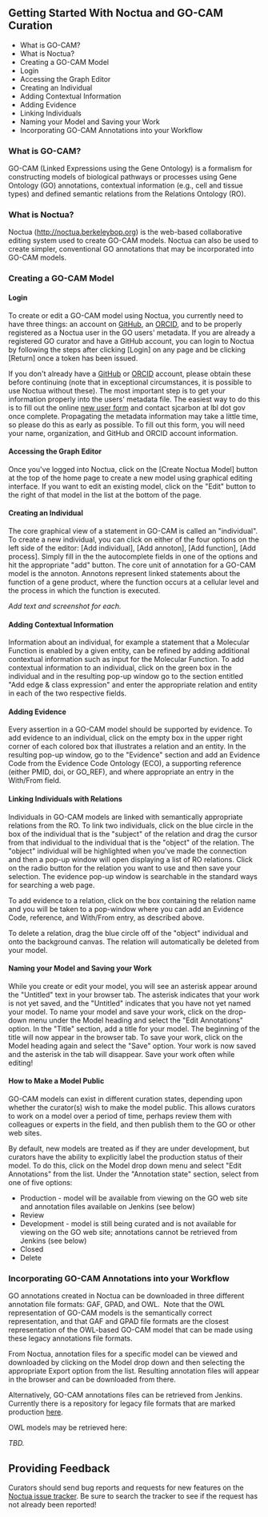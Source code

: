 ## Getting Started With Noctua and GO-CAM Curation

* What is GO-CAM?
* What is Noctua?
* Creating a GO-CAM Model
 * Login
 * Accessing the Graph Editor
 * Creating an Individual
 * Adding Contextual Information
 * Adding Evidence
 * Linking Individuals
 * Naming your Model and Saving your Work
* Incorporating GO-CAM Annotations into your Workflow

### What is GO-CAM?

GO-CAM (Linked Expressions using the Gene Ontology) is a formalism for
constructing models of biological pathways or processes using Gene
Ontology (GO) annotations, contextual information (e.g., cell and
tissue types) and defined semantic relations from the Relations
Ontology (RO).

### What is Noctua?

Noctua (http://noctua.berkeleybop.org) is the web-based collaborative
editing system used to create GO-CAM models. Noctua can also be used to
create simpler, conventional GO annotations that may be incorporated
into GO-CAM models.

### Creating a GO-CAM Model

#### Login

To create or edit a GO-CAM model using Noctua, you currently need to
have three things: an account on [GitHub](https://github.com/), an
[ORCID](http://orcid.org/), and to be properly registered as a Noctua
user in the GO users' metadata. If you are already a registered GO
curator and have a GitHub account, you can login to Noctua by
following the steps after clicking [Login] on any page and be clicking
[Return] once a token has been issued.

If you don't already have a [GitHub](https://github.com/) or
[ORCID](http://orcid.org/) account, please obtain these before
continuing (note that in exceptional circumstances, it is possible to
use Noctua without these). The most important step is to get your
information properly into the users' metadata file. The easiest way to
do this is to fill out the online
[new user form](http://bit.ly/new-noctua-user) and contact sjcarbon at
lbl dot gov once complete. Propagating the metadata information may
take a little time, so please do this as early as possible. To fill
out this form, you will need your name, organization, and GitHub and
ORCID account information.

#### Accessing the Graph Editor

Once you've logged into Noctua, click on the [Create Noctua
Model] button at the top of the home page to create a new model using
graphical editing interface. If you want to edit an existing model,
click on the "Edit" button to the right of that model in the list at the
bottom of the page.

#### Creating an Individual

The core graphical view of a statement in GO-CAM is called an
"individual". To create a new individual, you can click on either of
the four options on the left side of the editor: [Add individual],
[Add annoton], [Add function], [Add process]. Simply fill in the the
autocomplete fields in one of the options and hit the appropriate
"add" button. The core unit of annotation for a GO-CAM model is the
annoton. Annotons represent linked statements about the function of a
gene product, where the function occurs at a cellular level and the
process in which the function is executed.

*Add text and screenshot for each.*

#### Adding Contextual Information

Information about an individual, for example a statement that a
Molecular Function is enabled by a given entity, can be refined by
adding additional contextual information such as input for the
Molecular Function. To add contextual information to an individual,
click on the green box in the individual and in the resulting pop-up
window go to the section entitled "Add edge & class expression" and
enter the appropriate relation and entity in each of the two
respective fields.

#### Adding Evidence

Every assertion in a GO-CAM model should be supported by evidence. To
add evidence to an individual, click on the empty box in the upper
right corner of each colored box that illustrates a relation and an
entity. In the resulting pop-up window, go to the "Evidence" section
and add an Evidence Code from the Evidence Code Ontology (ECO), a
supporting reference (either PMID, doi, or GO\_REF), and where
appropriate an entry in the With/From field.

#### Linking Individuals with Relations

Individuals in GO-CAM models are linked with semantically
appropriate relations from the RO. To link two individuals, click on
the blue circle in the box of the individual that is the "subject" of
the relation and drag the cursor from that individual to the individual
that is the "object" of the relation. The "object" individual will be
highlighted when you've made the connection and then a pop-up window
will open displaying a list of RO relations. Click on the radio button
for the relation you want to use and then save your selection. The
evidence pop-up window is searchable in the standard ways for searching
a web page.

To add evidence to a relation, click on the box containing the
relation name and you will be taken to a pop-window where you can add an
Evidence Code, reference, and With/From entry, as described above.

To delete a relation, drag the blue circle off of the "object"
individual and onto the background canvas. The relation will
automatically be deleted from your model.

#### Naming your Model and Saving your Work

While you create or edit your model, you will see an asterisk appear
around the "Untitled" text in your browser tab. The asterisk indicates
that your work is not yet saved, and the "Untitled" indicates that you
have not yet named your model. To name your model and save your work,
click on the drop-down menu under the Model heading and select the
"Edit Annotations" option. In the "Title" section, add a title for
your model. The beginning of the title will now appear in the browser
tab. To save your work, click on the Model heading again and select
the "Save" option. Your work is now saved and the asterisk in the tab
will disappear. Save your work often while editing!

#### How to Make a Model Public

GO-CAM models can exist in different curation states, depending
upon whether the curator(s) wish to make the model public. This allows
curators to work on a model over a period of time, perhaps review them
with colleagues or experts in the field, and then publish them to the GO
or other web sites.

By default, new models are treated as if they are under
development, but curators have the ability to explicitly label the
production status of their model. To do this, click on the Model drop
down menu and select "Edit Annotations" from the list. Under the
"Annotation state" section, select from one of five options:

* Production - model will be available from viewing on the GO web site and annotation files available on Jenkins (see below)
* Review 
* Development - model is still being curated and is not available for viewing on the GO web site; annotations cannot be retrieved from Jenkins (see below)
* Closed
* Delete

### Incorporating GO-CAM Annotations into your Workflow

GO annotations created in Noctua can be downloaded in three
different annotation file formats: GAF, GPAD, and OWL.  Note that the
OWL representation of GO-CAM models is the semantically correct
representation, and that GAF and GPAD file formats are the closest
representation of the OWL-based GO-CAM model that can be made using these
legacy annotations file formats.

From Noctua, annotation files for a specific model can be viewed
and downloaded by clicking on the Model drop down and then selecting the
appropriate Export option from the list. Resulting annotation files
will appear in the browser and can be downloaded from there.

Alternatively, GO-CAM annotations files can be retrieved from
Jenkins. Currently there is a repository for legacy file formats that
are marked production
[here](http://build.berkeleybop.org/view/GO/job/export-lego-to-legacy/).

OWL models may be retrieved here:

*TBD.*

## Providing Feedback

Curators should send bug reports and requests for new features on the [Noctua issue tracker](https://github.com/geneontology/noctua/issues). Be sure to search the tracker to see if the request has not already been reported!
